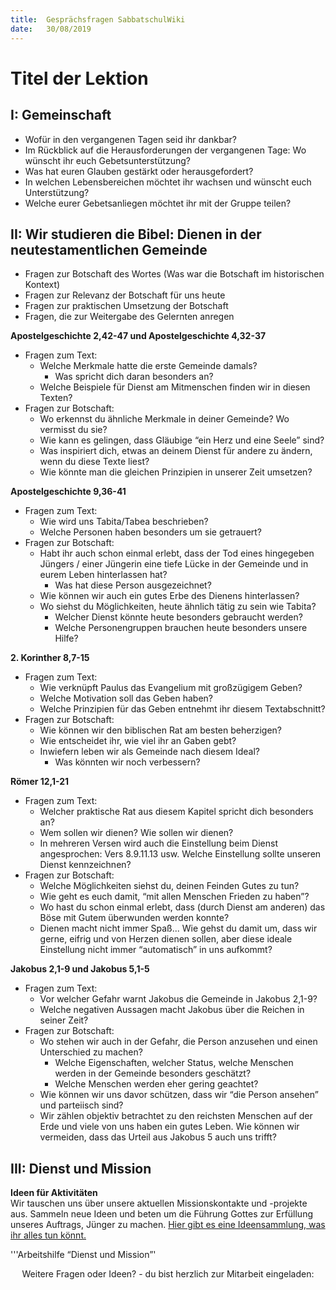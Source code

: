 ```yaml
---
title:  Gesprächsfragen SabbatschulWiki
date:   30/08/2019
---
```


Titel der Lektion
=================

I: Gemeinschaft
---------------

-   Wofür in den vergangenen Tagen seid ihr dankbar?
-   Im Rückblick auf die Herausforderungen der vergangenen Tage: Wo
    wünscht ihr euch Gebetsunterstützung?
-   Was hat euren Glauben gestärkt oder herausgefordert?
-   In welchen Lebensbereichen möchtet ihr wachsen und wünscht euch
    Unterstützung?
-   Welche eurer Gebetsanliegen möchtet ihr mit der Gruppe teilen?

II: Wir studieren die Bibel: Dienen in der neutestamentlichen Gemeinde
----------------------------------------------------------------------

-   Fragen zur Botschaft des Wortes (Was war die Botschaft im
    historischen Kontext)
-   Fragen zur Relevanz der Botschaft für uns heute
-   Fragen zur praktischen Umsetzung der Botschaft
-   Fragen, die zur Weitergabe des Gelernten anregen

**Apostelgeschichte 2,42-47 und Apostelgeschichte 4,32-37**

-   Fragen zum Text:
    -   Welche Merkmale hatte die erste Gemeinde damals?
        -   Was spricht dich daran besonders an?
    -   Welche Beispiele für Dienst am Mitmenschen finden wir in diesen
        Texten?
-   Fragen zur Botschaft:
    -   Wo erkennst du ähnliche Merkmale in deiner Gemeinde? Wo vermisst
        du sie?
    -   Wie kann es gelingen, dass Gläubige “ein Herz und eine Seele”
        sind?
    -   Was inspiriert dich, etwas an deinem Dienst für andere zu
        ändern, wenn du diese Texte liest?
    -   Wie könnte man die gleichen Prinzipien in unserer Zeit umsetzen?

**Apostelgeschichte 9,36-41**

-   Fragen zum Text:
    -   Wie wird uns Tabita/Tabea beschrieben?
    -   Welche Personen haben besonders um sie getrauert?
-   Fragen zur Botschaft:
    -   Habt ihr auch schon einmal erlebt, dass der Tod eines hingegeben
        Jüngers / einer Jüngerin eine tiefe Lücke in der Gemeinde und in
        eurem Leben hinterlassen hat?
        -   Was hat diese Person ausgezeichnet?
    -   Wie können wir auch ein gutes Erbe des Dienens hinterlassen?
    -   Wo siehst du Möglichkeiten, heute ähnlich tätig zu sein wie
        Tabita?
        -   Welcher Dienst könnte heute besonders gebraucht werden?
        -   Welche Personengruppen brauchen heute besonders unsere
            Hilfe?

**2. Korinther 8,7-15**

-   Fragen zum Text:
    -   Wie verknüpft Paulus das Evangelium mit großzügigem Geben?
    -   Welche Motivation soll das Geben haben?
    -   Welche Prinzipien für das Geben entnehmt ihr diesem
        Textabschnitt?
-   Fragen zur Botschaft:
    -   Wie können wir den biblischen Rat am besten beherzigen?
    -   Wie entscheidet ihr, wie viel ihr an Gaben gebt?
    -   Inwiefern leben wir als Gemeinde nach diesem Ideal?
        -   Was könnten wir noch verbessern?

**Römer 12,1-21**

-   Fragen zum Text:
    -   Welcher praktische Rat aus diesem Kapitel spricht dich besonders
        an?
    -   Wem sollen wir dienen? Wie sollen wir dienen?
    -   In mehreren Versen wird auch die Einstellung beim Dienst
        angesprochen: Vers 8.9.11.13 usw. Welche Einstellung sollte
        unseren Dienst kennzeichnen?
-   Fragen zur Botschaft:
    -   Welche Möglichkeiten siehst du, deinen Feinden Gutes zu tun?
    -   Wie geht es euch damit, “mit allen Menschen Frieden zu haben”?
    -   Wo hast du schon einmal erlebt, dass (durch Dienst am anderen)
        das Böse mit Gutem überwunden werden konnte?
    -   Dienen macht nicht immer Spaß... Wie gehst du damit um, dass wir
        gerne, eifrig und von Herzen dienen sollen, aber diese ideale
        Einstellung nicht immer “automatisch” in uns aufkommt?

**Jakobus 2,1-9 und Jakobus 5,1-5**

-   Fragen zum Text:
    -   Vor welcher Gefahr warnt Jakobus die Gemeinde in Jakobus 2,1-9?
    -   Welche negativen Aussagen macht Jakobus über die Reichen in
        seiner Zeit?
-   Fragen zur Botschaft:
    -   Wo stehen wir auch in der Gefahr, die Person anzusehen und einen
        Unterschied zu machen?
        -   Welche Eigenschaften, welcher Status, welche Menschen werden
            in der Gemeinde besonders geschätzt?
        -   Welche Menschen werden eher gering geachtet?
    -   Wie können wir uns davor schützen, dass wir “die Person ansehen”
        und parteiisch sind?
    -   Wir zählen objektiv betrachtet zu den reichsten Menschen auf der
        Erde und viele von uns haben ein gutes Leben. Wie können wir
        vermeiden, dass das Urteil aus Jakobus 5 auch uns trifft?

III: Dienst und Mission
-----------------------

**Ideen für Aktivitäten**\
Wir tauschen uns über unsere aktuellen Missionskontakte und -projekte
aus. Sammeln neue Ideen und beten um die Führung Gottes zur Erfüllung
unseres Auftrags, Jünger zu machen. [Hier gibt es eine Ideensammlung,
was ihr alles tun könnt.](Medium:Soziale_Aktivitäten_1.3.pdf "wikilink")

'''Arbeitshilfe “Dienst und Mission”'

<center>
Weitere Fragen oder Ideen? - du bist herzlich zur Mitarbeit eingeladen:
<https://wiki.sabbatschule.at>

</center>

